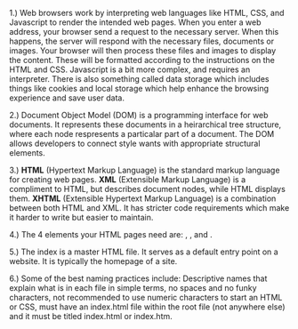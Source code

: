 1.) Web browsers work by interpreting web languages like HTML, CSS, and Javascript to render the intended web pages. When you enter a web address, your browser send a request to the necessary server. When this happens, the server will respond with the necessary files, documents or images. Your browser will then process these files and images to display the content. These will be formatted according to the instructions on the HTML and CSS. Javascript is a bit more complex, and requires an interpreter. There is also something called data storage which includes things like cookies and local storage which help enhance the browsing experience and save user data.  

2.) Document Object Model (DOM) is a programming interface for web documents. It represents these documents in a heirarchical tree structure, where each node respresents a particalar part of a document. The DOM allows developers to connect style wants with appropriate structural elements.  

3.) **HTML** (Hypertext Markup Language) is the standard markup language for creating web pages. **XML** (Extensible Markup Language) is a compliment to HTML, but describes document nodes, while HTML displays them. **XHTML** (Extensible Hypertext Markup Language) is a combination between both HTML and XML. It has stricter code requirements which make it harder to write but easier to maintain. 

4.) The 4 elements your HTML pages need are: <!DOCTYPE html>, <html>, <head> and <body>.

5.) The index is a master HTML file. It serves as a default entry point on a website. It is typically the homepage of a site.

6.) Some of the best naming practices include: Descriptive names that explain what is in each file in simple terms, no spaces and no funky characters, not recommended to use numeric characters to start an HTML or CSS, must have an index.html file within the root file (not anywhere else) and it must be titled index.html or index.htm.

